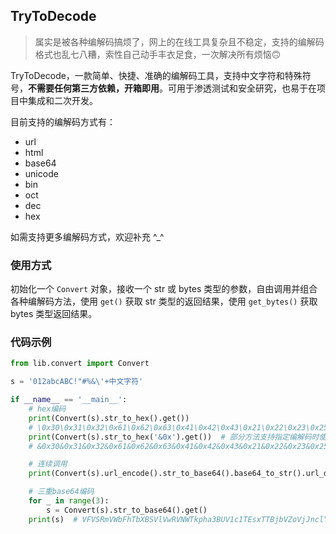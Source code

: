 ## TryToDecode

> 属实是被各种编解码搞烦了，网上的在线工具复杂且不稳定，支持的编解码格式也乱七八糟，索性自己动手丰衣足食，一次解决所有烦恼🙃

TryToDecode，一款简单、快捷、准确的编解码工具，支持中文字符和特殊符号，**不需要任何第三方依赖，开箱即用**。可用于渗透测试和安全研究，也易于在项目中集成和二次开发。

目前支持的编解码方式有：

- url
- html
- base64
- unicode
- bin
- oct
- dec
- hex

如需支持更多编解码方式，欢迎补充 ^_^

### 使用方式

初始化一个 `Convert` 对象，接收一个 str 或 bytes 类型的参数，自由调用并组合各种编解码方法，使用 `get()` 获取 str 类型的返回结果，使用 `get_bytes()` 获取 bytes 类型返回结果。

### 代码示例

```python
from lib.convert import Convert

s = '012abcABC!"#%&\'+中文字符'

if __name__ == '__main__':
    # hex编码
    print(Convert(s).str_to_hex().get())
    # \0x30\0x31\0x32\0x61\0x62\0x63\0x41\0x42\0x43\0x21\0x22\0x23\0x25\0x26\0x27\0x2b\0x4e2d\0x6587\0x5b57\0x7b26
    print(Convert(s).str_to_hex('&0x').get())  # 部分方法支持指定编解码时使用的分隔符
    # &0x30&0x31&0x32&0x61&0x62&0x63&0x41&0x42&0x43&0x21&0x22&0x23&0x25&0x26&0x27&0x2b&0x4e2d&0x6587&0x5b57&0x7b26

    # 连续调用
    print(Convert(s).url_encode().str_to_base64().base64_to_str().url_decode().get())  # 012abcABC!"#%&'+中文字符

    # 三重base64编码
    for _ in range(3):
        s = Convert(s).str_to_base64().get()
    print(s)  # VFVSRmVWbFhTbXBSVlVwRVNWTkpha3BUV1c1TEsxTTBjbVZoVjJnclYzUnNLMlZ6Y0djOVBRPT0=
```
